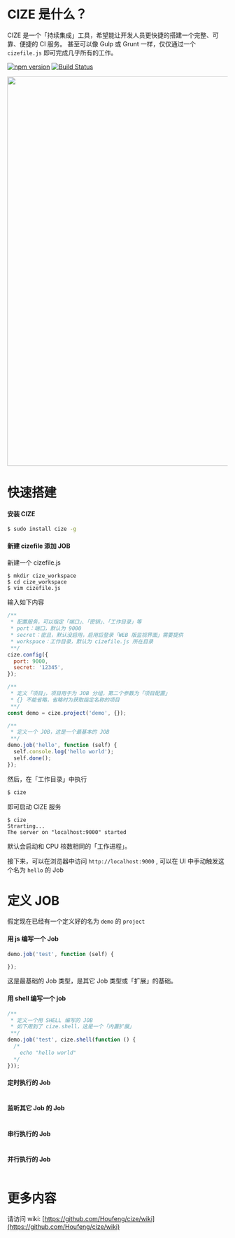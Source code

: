 
# CIZE 是什么？
CIZE 是一个「持续集成」工具，希望能让开发人员更快捷的搭建一个完整、可靠、便捷的 CI 服务。
甚至可以像 Gulp 或 Grunt 一样，仅仅通过一个 ```cizefile.js``` 即可完成几乎所有的工作。

[![npm version](https://badge.fury.io/js/cize.svg)](http://badge.fury.io/js/cize)
[![Build Status](https://travis-ci.org/Houfeng/cize.svg?branch=master)](https://travis-ci.org/Houfeng/cize) 

<img src="https://raw.githubusercontent.com/houfeng/cize/master/screenshot/monitor.png" width="888"/>

# 快速搭建
#### 安装 CIZE
```sh
$ sudo install cize -g
```

#### 新建 cizefile 添加 JOB

新建一个 cizefile.js
```
$ mkdir cize_workspace
$ cd cize_workspace
$ vim cizefile.js
```

输入如下内容
```js
/**
 * 配置服务，可以指定「端口」、「密钥」、「工作目录」等
 * port：端口，默认为 9000
 * secret：密且，默认没启用，启用后登录「WEB 版监视界面」需要提供
 * workspace：工作目录，默认为 cizefile.js 所在目录
 **/
cize.config({
  port: 9000,
  secret: '12345',
});

/**
 * 定义「项目」，项目用于为 JOB 分组，第二个参数为「项目配置」
 * {} 不能省略，省略时为获取指定名称的项目
 **/
const demo = cize.project('demo', {});

/**
 * 定义一个 JOB，这是一个最基本的 JOB
 **/
demo.job('hello', function (self) {
  self.console.log('hello world');
  self.done();
});

```

然后，在「工作目录」中执行
```sh
$ cize
```

即可启动 CIZE 服务
```
$ cize
Strarting...
The server on "localhost:9000" started 
```
默认会启动和 CPU 核数相同的「工作进程」。

接下来，可以在浏览器中访问 ```http://localhost:9000``` , 
可以在 UI 中手动触发这个名为 ```hello``` 的 Job

# 定义 JOB
假定现在已经有一个定义好的名为 ```demo``` 的 ```project``` 

#### 用 js 编写一个 Job
```js
demo.job('test', function (self) {

});
```
这是最基础的 Job 类型，是其它 Job 类型或「扩展」的基础。

#### 用 shell 编写一个 job
```js
/**
 * 定义一个用 SHELL 编写的 JOB
 * 如下用到了 cize.shell，这是一个「内置扩展」
 **/
demo.job('test', cize.shell(function () {
  /*
    echo "hello world"
  */
}));
```

#### 定时执行的 Job
```
```

#### 监听其它 Job 的 Job
```
```

#### 串行执行的 Job
```
```

#### 并行执行的 Job
```
```

# 更多内容

请访问 wiki: [https://github.com/Houfeng/cize/wiki](https://github.com/Houfeng/cize/wiki)